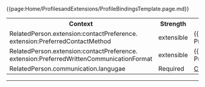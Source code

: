 {{page:Home/ProfilesandExtensions/ProfileBindingsTemplate.page.md}}

<table id="addToBindings">
<tr>
<th class="width30">Context</th>
<th class="width20">Strength</th>
<th class="width50">Link</th>
</tr>
<tr>
<td>RelatedPerson.extension:contactPreference.<br>extension:PreferredContactMethod</td>
<td>extensible</td>
<td>{{pagelink:ValueSet-UKCore-PreferredContactMethod}}</td>
</tr>
<tr>
<td>RelatedPerson.extension:contactPreference.<br>extension:PreferredWrittenCommunicationFormat</td>
<td>extensible</td>
<td>{{pagelink:ValueSet-UKCore-PreferredWrittenCommunicationFormat}}</td>
</tr>
<tr>
<td>RelatedPerson.communication.langugae</td>
<td>Required</td>
<td><a href="https://hl7.org/fhir/R4/valueset-all-languages.html" class="external">Core-defined ValueSet All Languages</a></td>
</tr>
</table>

---